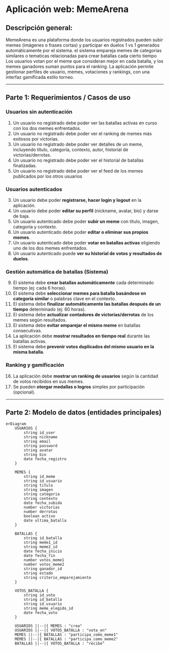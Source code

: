# Aplicación web: MemeArena

## Descripción general:

MemeArena es una plataforma donde los usuarios registrados pueden subir memes (imágenes o frases cortas) y participar en duelos 1 vs 1 generados automáticamente por el sistema. el sistema empareja memes de categorias similares o tematicas relacionadas para crear batallas cada cierto tiempo Los usuarios votan por el meme que consideran mejor en cada batalla, y los memes ganadores suman puntos para el ranking. La aplicación permite gestionar perfiles de usuario, memes, votaciones y rankings, con una interfaz gamificada estilo torneo.

---

## Parte 1: Requerimientos / Casos de uso

### Usuarios sin autenticación

1. Un usuario no registrado debe poder ver las batallas activas en curso con los dos memes enfrentados.
2. Un usuario no registrado debe poder ver el ranking de memes más exitosos por victorias.
3. Un usuario no registrado debe poder ver detalles de un meme, incluyendo título, categoría, contexto, autor, historial de victorias/derrotas.
4. Un usuario no registrado debe poder ver el historial de batallas finalizadas.
5. Un usuario no registrado debe poder ver el feed de los memes publicados por los otros usuarios

### Usuarios autenticados

3. Un usuario debe poder **registrarse, hacer login y logout** en la aplicación.
4. Un usuario debe poder **editar su perfil** (nickname, avatar, bio) y darse de baja.
5. Un usuario autenticado debe poder **subir un meme** con título, imagen, categoría y contexto.
6. Un usuario autenticado debe poder **editar o eliminar sus propios memes**.
7. Un usuario autenticado debe poder **votar en batallas activas** eligiendo uno de los dos memes enfrentados.
8. Un usuario autenticado puede **ver su historial de votos y resultados de duelos**.


### Gestión automática de batallas (Sistema)

9. El sistema debe **crear batallas automáticamente** cada determinado tiempo (ej: cada 6 horas).
10. El sistema debe **seleccionar memes para batalla basándose en categoría similar** o palabras clave en el contexto.
11. El sistema debe **finalizar automáticamente las batallas después de un tiempo** determinado (ej: 60 horas).
12. El sistema debe **actualizar contadores de victorias/derrotas** de los memes según resultados.
13. El sistema debe **evitar emparejar el mismo meme** en batallas consecutivas.
14. La aplicación debe **mostrar resultados en tiempo real** durante las batallas activas.
15. El sistema debe **prevenir votos duplicados del mismo usuario en la misma batalla**.

### Ranking y gamificación

16. La aplicación debe **mostrar un ranking de usuarios** según la cantidad de votos recibidos en sus memes.
17. Se pueden **otorgar medallas o logros** simples por participación (opcional).

---

## Parte 2: Modelo de datos (entidades principales)
```mermaid
erDiagram
    USUARIOS {
        string id_user
        string nickname
        string email
        string password
        string avatar
        string bio
        date fecha_registro
    }
    
    MEMES {
        string id_meme
        string id_usuario
        string titulo
        string imagen
        string categoria
        string contexto
        date fecha_subida
        number victorias
        number derrotas
        boolean activo
        date ultima_batalla
    }

    BATALLAS {
        string id_batalla
        string meme1_id
        string meme2_id
        date fecha_inicio
        date fecha_fin
        number votos_meme1
        number votos_meme2
        string ganador_id
        string estado
        string criterio_emparejamiento
    }

    VOTOS_BATALLA {
        string id_voto
        string id_batalla
        string id_usuario
        string meme_elegido_id
        date fecha_voto
    }

    USUARIOS ||--|{ MEMES : "crea"
    USUARIOS ||--|{ VOTOS_BATALLA : "vota_en"
    MEMES ||--|{ BATALLAS : "participa_como_meme1"
    MEMES ||--|{ BATALLAS : "participa_como_meme2"
    BATALLAS ||--|{ VOTOS_BATALLA : "recibe"
